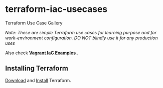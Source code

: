 # terraform-iac-usecases
Terraform Use Case Gallery

*Note: These are simple Terraform use cases for learning purpose and for work-environment configuration. DO NOT blindly use it for any production uses*

Also check **[Vagrant IaC Examples ](https://github.com/iamgini/vagrant-iac-usecases)**.

## Installing Terraform

[Download](https://www.terraform.io/downloads.html) and [Install](https://learn.hashicorp.com/tutorials/terraform/install-cli) Terraform.